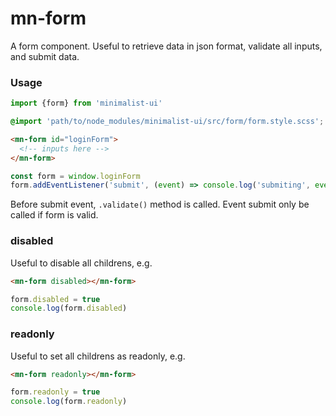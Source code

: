 # mn-form

A form component. Useful to retrieve data in json format, validate all inputs, and submit data. 
<!-- Can submit only modified data, instead all. -->

### Usage

```js
import {form} from 'minimalist-ui'
```

```scss
@import 'path/to/node_modules/minimalist-ui/src/form/form.style.scss';
```

```html
<mn-form id="loginForm">
  <!-- inputs here -->
</mn-form>
```

```js
const form = window.loginForm
form.addEventListener('submit', (event) => console.log('submiting', event.data))
```

Before submit event, `.validate()` method is called.
Event submit only be called if form is valid.

### disabled 

Useful to disable all childrens, e.g.

```html
<mn-form disabled></mn-form>
```

```js
form.disabled = true
console.log(form.disabled)
```

### readonly

Useful to set all childrens as readonly, e.g.

```html
<mn-form readonly></mn-form>
```

```js
form.readonly = true
console.log(form.readonly)
```
